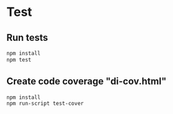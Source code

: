# Test

## Run tests

```bash
npm install
npm test
```

## Create code coverage "di-cov.html"

```bash
npm install
npm run-script test-cover
```

